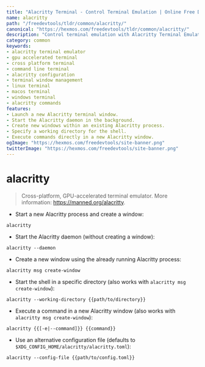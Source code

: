 ```yaml
---
title: "Alacritty Terminal - Control Terminal Emulation | Online Free DevTools by Hexmos"
name: alacritty
path: "/freedevtools/tldr/common/alacritty/"
canonical: "https://hexmos.com/freedevtools/tldr/common/alacritty/"
description: "Control terminal emulation with Alacritty Terminal Emulator. Manage windows, execute commands, and configure profiles easily. Free online tool, no registration required."
category: common
keywords:
- alacritty terminal emulator
- gpu accelerated terminal
- cross platform terminal
- command line terminal
- alacritty configuration
- terminal window management
- linux terminal
- macos terminal
- windows terminal
- alacritty commands
features:
- Launch a new Alacritty terminal window.
- Start the Alacritty daemon in the background.
- Create new windows within an existing Alacritty process.
- Specify a working directory for the shell.
- Execute commands directly in a new Alacritty window.
ogImage: "https://hexmos.com/freedevtools/site-banner.png"
twitterImage: "https://hexmos.com/freedevtools/site-banner.png"
---
```


# alacritty

> Cross-platform, GPU-accelerated terminal emulator.
> More information: <https://manned.org/alacritty>.

- Start a new Alacritty process and create a window:

`alacritty`

- Start the Alacritty daemon (without creating a window):

`alacritty --daemon`

- Create a new window using the already running Alacritty process:

`alacritty msg create-window`

- Start the shell in a specific directory (also works with `alacritty msg create-window`):

`alacritty --working-directory {{path/to/directory}}`

- Execute a command in a new Alacritty window (also works with `alacritty msg create-window`):

`alacritty {{[-e|--command]}} {{command}}`

- Use an alternative configuration file (defaults to `$XDG_CONFIG_HOME/alacritty/alacritty.toml`):

`alacritty --config-file {{path/to/config.toml}}`

